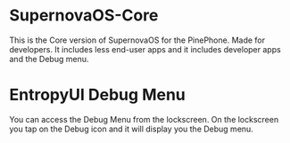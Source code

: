 # SupernovaOS-Core

This is the Core version of SupernovaOS for the PinePhone. Made for developers.
It includes less end-user apps and it includes developer apps and the Debug menu.

# EntropyUI Debug Menu

You can access the Debug Menu from the lockscreen. 
On the lockscreen you tap on the Debug icon and it will display you the Debug menu.
